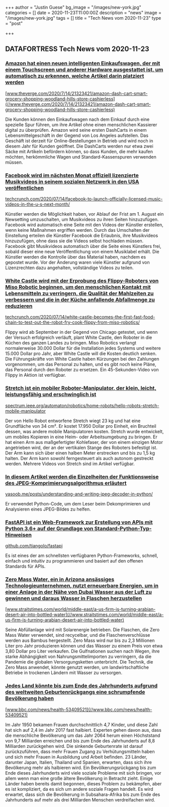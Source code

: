 +++
author = "Justin Guese"
bg_image = "/images/new-york.jpg"
categories = []
date = 2020-11-23T11:00:00Z
description = "news"
image = "/images/new-york.jpg"
tags = []
title = "Tech News vom 2020-11-23"
type = "post"

+++

        
## DATAFORTRESS Tech News vom 2020-11-23


### [Amazon hat einen neuen intelligenten Einkaufswagen, der mit einem Touchscreen und anderer Hardware ausgestattet ist, um automatisch zu erkennen, welche Artikel darin platziert werden](//www.theverge.com/2020/7/14/21323421/amazon-dash-cart-smart-grocery-shopping-woodland-hills-store-cashierless)


[www.theverge.com/2020/7/14/21323421/amazon-dash-cart-smart-grocery-shopping-woodland-hills-store-cashierless](//www.theverge.com/2020/7/14/21323421/amazon-dash-cart-smart-grocery-shopping-woodland-hills-store-cashierless)


Die Kunden können den Einkaufswagen nach dem Einkauf durch eine spezielle Spur führen, um ihre Artikel ohne einen menschlichen Kassierer digital zu überprüfen. Amazon wird seine ersten DashCarts in einem Lebensmittelgeschäft in der Gegend von Los Angeles aufstellen. Das Geschäft ist derzeit für Online-Bestellungen in Betrieb und wird noch in diesem Jahr für Kunden geöffnet. Die DashCarts werden nur etwa zwei Säcke mit Artikeln befördern können, so dass Kunden, die mehr kaufen möchten, herkömmliche Wagen und Standard-Kassenspuren verwenden müssen.


### [Facebook wird im nächsten Monat offiziell lizenzierte Musikvideos in seinem sozialen Netzwerk in den USA veröffentlichen](//techcrunch.com/2020/07/14/facebook-to-launch-officially-licensed-music-videos-in-the-u-s-next-month/)


[techcrunch.com/2020/07/14/facebook-to-launch-officially-licensed-music-videos-in-the-u-s-next-month/](//techcrunch.com/2020/07/14/facebook-to-launch-officially-licensed-music-videos-in-the-u-s-next-month/)


Künstler werden die Möglichkeit haben, vor Ablauf der Frist am 1. August ein Newsetting umzuschalten, um Musikvideos zu ihren Seiten hinzuzufügen. Facebook wird automatisch eine Seite mit den Videos der Künstler erstellen, wenn keine Maßnahmen ergriffen werden. Durch das Umschalten der Einstellung erteilen die Künstler Facebook die Erlaubnis, ihre Musikvideos hinzuzufügen, ohne dass sie die Videos selbst hochladen müssen. Facebook gibt Musikvideos automatisch über die Seite eines Künstlers frei, sobald dieser eine neue Veröffentlichung von einem Musiklabel erhält. Die Künstler werden die Kontrolle über das Material haben, nachdem es gepostet wurde. Vor der Änderung waren viele Künstler aufgrund von Lizenzrechten dazu angehalten, vollständige Videos zu teilen.


### [White Castle wird mit der Erprobung des Flippy-Roboters von Miso Robotic beginnen, um den menschlichen Kontakt mit Lebensmitteln zu verringern, die Qualität der Mahlzeiten zu verbessern und die in der Küche anfallende Abfallmenge zu reduzieren](//techcrunch.com/2020/07/14/white-castle-becomes-the-first-fast-food-chain-to-test-out-the-robot-fry-cook-flippy-from-miso-robotics/)


[techcrunch.com/2020/07/14/white-castle-becomes-the-first-fast-food-chain-to-test-out-the-robot-fry-cook-flippy-from-miso-robotics/](//techcrunch.com/2020/07/14/white-castle-becomes-the-first-fast-food-chain-to-test-out-the-robot-fry-cook-flippy-from-miso-robotics/)


Flippy wird ab September in der Gegend von Chicago getestet, und wenn der Versuch erfolgreich verläuft, plant White Castle, den Roboter in die Küchen des ganzen Landes zu bringen. Miso Robotics verlangt normalerweise 30.000 Dollar für die Installation jedes Systems und weitere 15.000 Dollar pro Jahr, aber White Castle will die Kosten deutlich senken. Die Führungskräfte von White Castle haben Kürzungen bei den Zahlungen vorgenommen, um das Personal zu halten, und es gibt noch keine Pläne, das Personal durch den Roboter zu ersetzen. Ein 45-Sekunden-Video von Flippy in Aktion ist verfügbar.


### [Stretch ist ein mobiler Roboter-Manipulator, der klein, leicht, leistungsfähig und erschwinglich ist](//spectrum.ieee.org/automaton/robotics/home-robots/hello-robots-stretch-mobile-manipulator)


[spectrum.ieee.org/automaton/robotics/home-robots/hello-robots-stretch-mobile-manipulator](//spectrum.ieee.org/automaton/robotics/home-robots/hello-robots-stretch-mobile-manipulator)


Der von Hello Robot entworfene Stretch wiegt 23 kg und hat eine Grundfläche von 34 cm². Er kostet 17.950 Dollar pro Einheit, ein Bruchteil dessen, was andere mobile Manipulatoren kosten. Stretch wurde entwickelt, um mobiles Kopieren in eine Heim- oder Arbeitsumgebung zu bringen. Er hat einen Arm aus maßgefertigter Kohlefaser, der von einem einzigen Motor angetrieben wird, der an der vertikalen Stange des Roboters befestigt ist. Der Arm kann sich über einen halben Meter erstrecken und bis zu 1,5 kg halten. Der Arm kann sowohl ferngesteuert als auch autonom gestreckt werden. Mehrere Videos von Stretch sind im Artikel verfügbar.


### [In diesem Artikel werden die Einzelheiten der Funktionsweise des JPEG-Komprimierungsalgorithmus erläutert](//yasoob.me/posts/understanding-and-writing-jpeg-decoder-in-python/)


[yasoob.me/posts/understanding-and-writing-jpeg-decoder-in-python/](//yasoob.me/posts/understanding-and-writing-jpeg-decoder-in-python/)


Er verwendet Python-Code, um dem Leser beim Dekomprimieren und Analysieren eines JPEG-Bildes zu helfen.


### [FastAPI ist ein Web-Framework zur Erstellung von APIs mit Python 3.6+ auf der Grundlage von Standard-Python-Typ-Hinweisen](//github.com/tiangolo/fastapi)


[github.com/tiangolo/fastapi](//github.com/tiangolo/fastapi)


Es ist eines der am schnellsten verfügbaren Python-Frameworks, schnell, einfach und intuitiv zu programmieren und basiert auf den offenen Standards für APIs.


### [Zero Mass Water, ein in Arizona ansässiges Technologieunternehmen, nutzt erneuerbare Energien, um in einer Anlage in der Nähe von Dubai Wasser aus der Luft zu gewinnen und daraus Wasser in Flaschen herzustellen](//www.straitstimes.com/world/middle-east/a-us-firm-is-turning-arabian-desert-air-into-bottled-water)


[www.straitstimes.com/world/middle-east/a-us-firm-is-turning-arabian-desert-air-into-bottled-water](//www.straitstimes.com/world/middle-east/a-us-firm-is-turning-arabian-desert-air-into-bottled-water)


Seine Abfüllanlage wird mit Solarenergie betrieben. Die Flaschen, die Zero Mass Water verwendet, sind recycelbar, und die Flaschenverschlüsse werden aus Bambus hergestellt. Zero Mass wird nur bis zu 2,3 Millionen Liter pro Jahr produzieren können und das Wasser zu einem Preis von etwa 3,80 Dollar pro Liter verkaufen. Die Gulfnationen suchen nach Wegen, ihre starke Abhängigkeit von Nahrungsmittelimporten zu verringern, da die Pandemie die globalen Versorgungsketten unterbricht. Die Technik, die Zero Mass anwendet, könnte genutzt werden, um landwirtschaftliche Betriebe in trockenen Ländern mit Wasser zu versorgen.


### [Jedes Land könnte bis zum Ende des Jahrhunderts aufgrund des weltweiten Geburtenrückgangs eine schrumpfende Bevölkerung haben](//www.bbc.com/news/health-53409521)


[www.bbc.com/news/health-53409521](//www.bbc.com/news/health-53409521)


Im Jahr 1950 bekamen Frauen durchschnittlich 4,7 Kinder, und diese Zahl hat sich auf 2,4 im Jahr 2017 fast halbiert. Experten gehen davon aus, dass die menschliche Bevölkerung um das Jahr 2064 herum einen Höchststand von 9,7 Milliarden erreichen und bis zum Ende des Jahrhunderts auf 8,8 Milliarden zurückgehen wird. Die sinkende Geburtenrate ist darauf zurückzuführen, dass mehr Frauen Zugang zu Verhütungsmitteln haben und sich mehr Frauen in Ausbildung und Arbeit befinden. 23 Länder, darunter Japan, Italien, Thailand und Spanien, erwarten, dass sich ihre Bevölkerung mehr als halbieren wird. Ein Bevölkerungsrückgang bis zum Ende dieses Jahrhunderts wird viele soziale Probleme mit sich bringen, vor allem wenn man eine große ältere Bevölkerung in Betracht zieht. Einige Länder haben bereits damit begonnen, dieses Problem zu bekämpfen, aber es ist kompliziert, da es sich um andere soziale Fragen handelt. Es wird erwartet, dass sich die Bevölkerung in Subsahara-Afrika bis zum Ende des Jahrhunderts auf mehr als drei Milliarden Menschen verdreifachen wird.